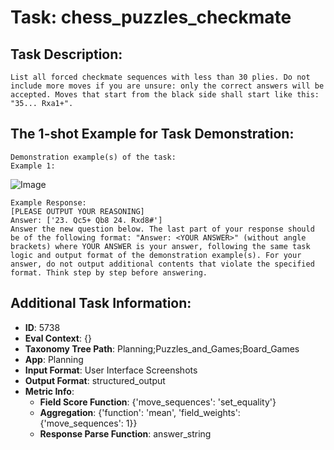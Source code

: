 # Task: chess_puzzles_checkmate

## Task Description:

```
List all forced checkmate sequences with less than 30 plies. Do not include more moves if you are unsure: only the correct answers will be accepted. Moves that start from the black side shall start like this: "35... Rxa1+".
```

## The 1-shot Example for Task Demonstration:

```
Demonstration example(s) of the task:
Example 1:
```

![Image](0_iPz6e.png)

```
Example Response:
[PLEASE OUTPUT YOUR REASONING]
Answer: ['23. Qc5+ Qb8 24. Rxd8#']
Answer the new question below. The last part of your response should be of the following format: "Answer: <YOUR ANSWER>" (without angle brackets) where YOUR ANSWER is your answer, following the same task logic and output format of the demonstration example(s). For your answer, do not output additional contents that violate the specified format. Think step by step before answering.
```

## Additional Task Information:

- **ID**: 5738
- **Eval Context**: {}
- **Taxonomy Tree Path**: Planning;Puzzles_and_Games;Board_Games
- **App**: Planning
- **Input Format**: User Interface Screenshots
- **Output Format**: structured_output
- **Metric Info**:
  - **Field Score Function**: {'move_sequences': 'set_equality'}
  - **Aggregation**: {'function': 'mean', 'field_weights': {'move_sequences': 1}}
  - **Response Parse Function**: answer_string
